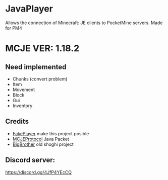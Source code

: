 # JavaPlayer
Allows the connection of Minecraft: JE clients to PocketMine servers. Made for PM4

# MCJE VER: 1.18.2

## Need implemented

- Chunks (convert problem)
- Item
- Movement
- Block
- Gui
- Inventory

## Credits
- [FakePlayer](https://github.com/Muqsit/FakePlayer) make this project posible
- [MCJEProtocol](https://github.com/GeyserMC/MCProtocolLib) Java Packet
- [BigBrother](https://github.com/shoghicp/BigBrother) old shoghi project
## Discord server: 
https://discord.gg/4JfP4YEcCQ
